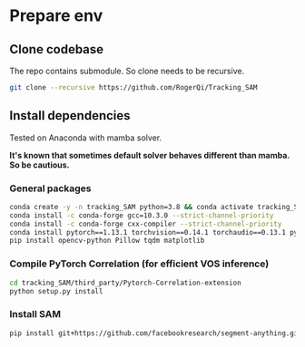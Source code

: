 # Prepare env

## Clone codebase

The repo contains submodule. So clone needs to be recursive.

```bash
git clone --recursive https://github.com/RogerQi/Tracking_SAM
```

## Install dependencies

Tested on Anaconda with mamba solver.

**It's known that sometimes default solver behaves different than mamba. So be cautious.**

### General packages

```bash
conda create -y -n tracking_SAM python=3.8 && conda activate tracking_SAM
conda install -c conda-forge gcc=10.3.0 --strict-channel-priority
conda install -c conda-forge cxx-compiler --strict-channel-priority
conda install pytorch==1.13.1 torchvision==0.14.1 torchaudio==0.13.1 pytorch-cuda=11.7 cudatoolkit=11.7 cudatoolkit-dev=11.7 -c pytorch -c conda-forge -c nvidia
pip install opencv-python Pillow tqdm matplotlib
```

### Compile PyTorch Correlation (for efficient VOS inference)

```bash
cd tracking_SAM/third_party/Pytorch-Correlation-extension
python setup.py install
```

### Install SAM

```bash
pip install git+https://github.com/facebookresearch/segment-anything.git
```
